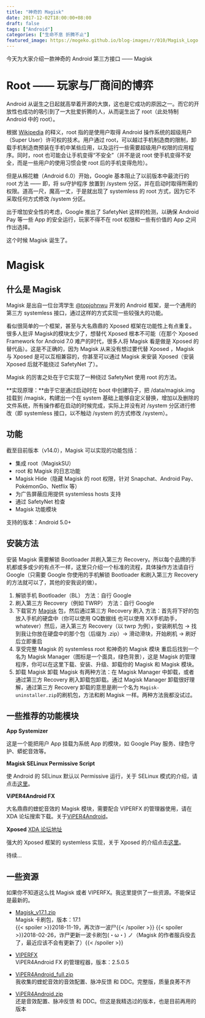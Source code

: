 ```yaml
---
title: "神奇的 Magisk"
date: 2017-12-02T18:00:00+08:00
draft: false
tags: ["Android"]
categories: ["生命不息 折腾不止"]
featured_image: https://mogeko.github.io/blog-images/r/010/Magisk_Logo.png
---
```


今天为大家介绍一款神奇的 Android 第三方接口 —— Magisk

# Root —— 玩家与厂商间的博弈

Android 从诞生之日起就高举着开源的大旗，这也是它成功的原因之一。而它的开放性也成功的吸引到了一大批爱折腾的人，从而诞生出了 root（此处特制 Android 中的 root）。

根据 [Wikipedia](https://zh.wikipedia.org/wiki/Root#.E8.A8.88.E7.AE.97.E6.A9.9F.E6.87.89.E7.94.A8) 的释义，root 指的是使用户取得 Android 操作系统的超级用户（Super User）许可权的技术。用户通过 root，可以越过手机制造商的限制，卸载手机制造商预装在手机中某些应用，以及运行一些需要超级用户权限的应用程序。同时，root 也可能会让手机变得“不安全”（并不是说 root 使手机变得不安全，而是一些用户的使用习惯会使 root 后的手机变得危险）。

但是从棉花糖（Android 6.0）开始，Google 基本阻止了以前版本中最流行的 root 方法 —— 即，将 su守护程序 放置到 /system 分区，并在启动时取得所需的权限。道高一尺，魔高一丈，于是就出现了 systemless 的 root 方式，因为它不采取任何方式修改 /system 分区。

出于增加安全性的考虑，Google 推出了 SafetyNet 这样的检测，以确保 Android Pay 等一些 App 的安全运行，玩家不得不在 root 权限和一些有价值的 App 之间作出选择。

这个时候 Magisk 诞生了。

<!-- more -->

# Magisk

## 什么是 Magisk

Magisk 是出自一位台湾学生 [@topjohnwu](https://forum.xda-developers.com/member.php?u=4470081) 开发的 Android 框架，是一个通用的第三方 systemless 接口，通过这样的方式实现一些较强大的功能。

看似很简单的一个框架，甚至与大名鼎鼎的 Xposed 框架在功能性上有点重复。很多人批评 Magisk的模块太少了，想替代 Xposed 根本不可能（在那个 Xposed Framework for Android 7.0 难产的时代，很多人将 Magisk 看是做是 Xposed 的替代品）。这是不正确的，因为 Magisk 从来没有想过要代替 Xposed ，Magisk 与 Xposed 是可以互相兼容的，你甚至可以通过 Magisk 来安装 Xposed（安装 Xposed 后就不能绕过 SafetyNet 了）。

Magisk 的厉害之处在于它实现了一种绕过 SafetyNet 使用 root 的方法。

**实现原理：**由于它是通过启动时在 boot 中创建钩子，把 /data/magisk.img 挂载到 /magisk，构建出一个在 system 基础上能够自定义替换，增加以及删除的文件系统，所有操作都在启动的时候完成，实际上并没有对 /system 分区进行修改（即 systemless 接口，以不触动 /system 的方式修改 /system）。

## 功能

截至目前版本（v14.0），Magisk 可以实现的功能包括：

- 集成 root（MagiskSU）
- root 和 Magisk 的日志功能
- Magisk Hide（隐藏 Magisk 的 root 权限，针对 Snapchat、Android Pay、PokémonGo、Netflix 等）
- 为广告屏蔽应用提供 systemless hosts 支持
- 通过 SafetyNet 检查
- Magisk 功能模块

支持的版本：Android 5.0+

## 安装方法

安装 Magisk 需要解锁 Bootloader 并刷入第三方 Recovery。所以每个品牌的手机都或多或少的有点不一样，这里只介绍一个标准的流程，具体操作方法请自行 Google（只需要 Google 你使用的手机解锁 Bootloader 和刷入第三方 Recovery 的方法就可以了，其他的安我说的做）。

1. 解锁手机 Bootloader（BL）
   方法：自行 Google
2. 刷入第三方 Recovery（例如 TWRP）
   方法：自行 Google
3. 下载官方 [Magisk](https://forum.xda-developers.com/apps/magisk) 包，然后通过第三方 Recovery 刷入
   方法：首先将下好的包放入手机的硬盘中（你可以使用 QQ数据线 也可以使用 XX手机助手，whatever）然后，进入第三方 Recovery（以 twrp 为例），安装刷机包 -> 找到我让你放在硬盘中的那个包（后缀为 .zip）-> 滑动滑块，开始刷机 -> 刷好后立即重启
4. 享受完整 Magisk 的 systemless root 和神奇的 Magisk 模块
   重启后找到一个名为 Magisk Manager（图标是一个面具，绿色背景），这是 Magisk 的管理程序，你可以在这里下载、安装、升级、卸载你的 Magisk 和 Magisk 模块。
5. 卸载 Magisk
   卸载 Magisk 有两种方法：在 Magisk Manager 中卸载，或者通过第三方 Recovery 刷入卸载包卸载。通过 Magisk Manager 卸载很好理解，通过第三方 Recovery 卸载的意思是刷一个名为 `Magisk-uninstaller.zip`的刷机包，方法和刷 Magisk 一样。两种方法我都没试过。

## 一些推荐的功能模块

**App Systemizer**

这是一个能把用户 App 挂载为系统 App 的模块，如 Google Play 服务、绿色守护、蟒蛇音效等。

**Magisk SELinux Permissive Script**

使 Android 的 SELinux 默认以 Permissive 运行，关于 SELinux 模式的介绍，请点击[这里](https://cn.apkjam.com/selinux.html)。

**ViPER4Android FX**

大名鼎鼎的蝰蛇音效的 Magisk 模块，需要配合 VIPERFX 的管理器使用，请在 XDA 论坛搜索下载。关于[ViPER4Android](https://baike.baidu.com/item/ViPER4Android/8815475)。

**Xposed** [XDA 论坛地址](https://forum.xda-developers.com/xposed/unofficial-systemless-xposed-t3388268)

强大的 Xposed 框架的 systemless 实现，关于 Xposed 的介绍点击[这里](https://cn.apkjam.com/xposed.html)。

待续…

## 一些资源

如果你不知道这么找 Magisk 或者 VIPERFX。我这里提供了一些资源。不能保证是最新的。

- [Magisk_v17.1.zip](https://github.com/topjohnwu/Magisk/releases/download/v17.1/Magisk-v17.1.zip)  
Magisk 卡刷包，版本：17.1  
{{< spoiler >}}2018-11-19，再次诈一波尸{{< /spoiler >}} 
{{< spoiler >}}2018-02-26，诈尸更新一波卡刷包(・ω・) ノ（Magisk 的作者服兵役去了，最近应该不会有更新了）{{< /spoiler >}}

- [VIPERFX](https://github.com/Mogeko/blog-commits/releases/download/010/com.audlabs.viperfx_2.5.0.5.apk)  
ViPER4Android FX 的管理程器，版本：2.5.0.5

- [ViPER4Android_full.zip](https://github.com/Mogeko/blog-commits/releases/download/010/ViPER4Android_full.zip)  
我收集的蝰蛇音效的音效配置、脉冲反馈 和 DDC。完整版，质量良莠不齐

- [ViPER4Android.zip](https://github.com/Mogeko/blog-commits/releases/download/010/ViPER4Android.zip)  
还是音效配置、脉冲反馈 和 DDC。但这是我精选过的版本，也是目前再用的版本

